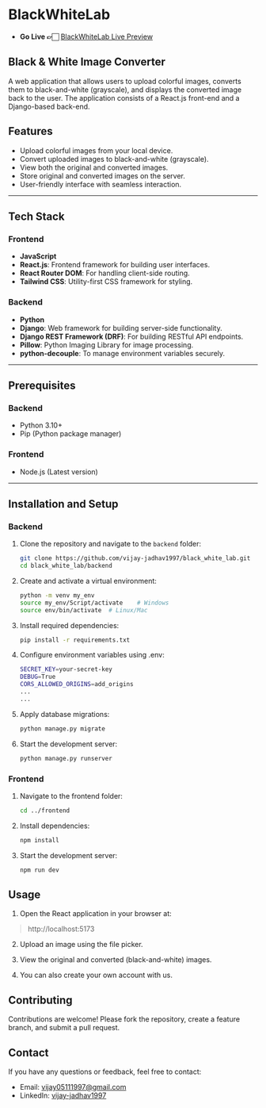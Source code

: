 # BlackWhiteLab

- **Go Live 👉🏻**  [BlackWhiteLab Live Preview](https://black-white-lab.vercel.app/)

## Black & White Image Converter

A web application that allows users to upload colorful images, converts them to black-and-white (grayscale), and displays the converted image back to the user. The application consists of a React.js front-end and a Django-based back-end.

## Features

- Upload colorful images from your local device.
- Convert uploaded images to black-and-white (grayscale).
- View both the original and converted images.
- Store original and converted images on the server.
- User-friendly interface with seamless interaction.

---

## Tech Stack

### **Frontend**
- **JavaScript**
- **React.js**: Frontend framework for building user interfaces.
- **React Router DOM**: For handling client-side routing.
- **Tailwind CSS**: Utility-first CSS framework for styling.

### **Backend**
- **Python**
- **Django**: Web framework for building server-side functionality.
- **Django REST Framework (DRF)**: For building RESTful API endpoints.
- **Pillow**: Python Imaging Library for image processing.
- **python-decouple**: To manage environment variables securely.

---

## Prerequisites

### Backend
- Python 3.10+
- Pip (Python package manager)

### Frontend
- Node.js (Latest version)

---

## Installation and Setup

### Backend
1. Clone the repository and navigate to the `backend` folder:
   ```bash
   git clone https://github.com/vijay-jadhav1997/black_white_lab.git
   cd black_white_lab/backend
   ```
2. Create and activate a virtual environment:
    ```bash 
    python -m venv my_env
    source my_env/Script/activate    # Windows
    source env/bin/activate  # Linux/Mac
    ```
3. Install required dependencies:
    ```bash
    pip install -r requirements.txt
    ```
4. Configure environment variables using .env:
    ```bash
    SECRET_KEY=your-secret-key
    DEBUG=True
    CORS_ALLOWED_ORIGINS=add_origins
    ...
    ...
    ```
5. Apply database migrations:
    ```bash
    python manage.py migrate
    ```
6. Start the development server:
    ```bash
    python manage.py runserver
    ```

### Frontend
1. Navigate to the frontend folder:
   ```bash
   cd ../frontend
   ```
2. Install dependencies:
    ```bash 
    npm install
    ```
3. Start the development server:
    ```bash
    npm run dev
    ```

## Usage

1. Open the React application in your browser at:
  > http://localhost:5173

2. Upload an image using the file picker.

3. View the original and converted (black-and-white) images.
4. You can also create your own account with us.


## Contributing
Contributions are welcome! Please fork the repository, create a feature branch, and submit a pull request.

## Contact
If you have any questions or feedback, feel free to contact:

  -  Email: vijay05111997@gmail.com
  -  LinkedIn: [vijay-jadhav1997](https://www.linkedin.com/in/vijay-jadhav1997)